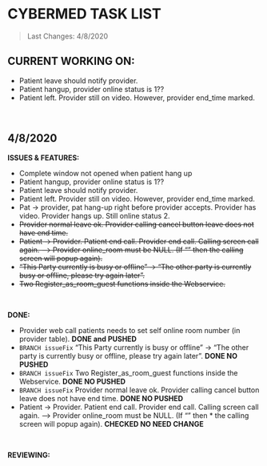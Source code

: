 # CYBERMED TASK LIST
>Last Changes: 4/8/2020 </br>

## CURRENT WORKING ON:</br> 
* Patient leave should notify provider.  </br>
* Patient hangup, provider online status is 1??   </br>
* Patient left. Provider still on video. However, provider end_time marked.  </br>
</br>

## 4/8/2020
**ISSUES & FEATURES:** </br> 
* Complete window not opened when patient hang up  </br>
* Patient hangup, provider online status is 1??   </br>
* Patient leave should notify provider.  </br>
* Patient left. Provider still on video. However, provider end_time marked.  </br>
* Pat -> provider, pat hang-up right before provider accepts. Provider has video. Provider hangs up. Still online status 2.  </br>
* <s>Provider normal leave ok. Provider calling cancel button leave does not have end time.</s> </br>
* <s>Patient -> Provider. Patient end call. Provider end call. Calling screen call again. --> Provider online_room must be NULL. (If “” then the calling screen will popup again).</s>  </br>
* <s>“This Party currently is busy or offline” -> “The other party is currently busy or offline, please try again later”.</s> </br>
* <s>Two Register_as_room_guest functions inside the Webservice.</s> </br>
</br>

**DONE:** </br> 
* Provider web call patients needs to set self online room number (in provider table). **DONE and PUSHED**</br>
* `BRANCH issueFix` “This Party currently is busy or offline” -> “The other party is currently busy or offline, please try again later”.  **DONE NO PUSHED** </br>
* `BRANCH issueFix` Two Register_as_room_guest functions inside the Webservice.  **DONE NO PUSHED** </br>
* `BRANCH issueFix` Provider normal leave ok. Provider calling cancel button leave does not have end time.  **DONE NO PUSHED** </br>
* Patient -> Provider. Patient end call. Provider end call. Calling screen call again. --> Provider online_room must be NULL. (If “” then * the calling screen will popup again).  **CHECKED NO NEED CHANGE** </br>
</br>

**REVIEWING:** </br> 
</br>



